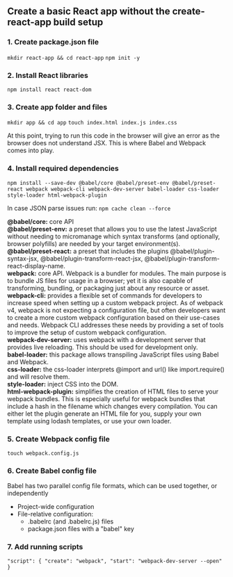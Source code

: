 ## Create a basic React app without the create-react-app build setup

### 1. Create package.json file
`mkdir react-app && cd react-app`
`npm init -y`

### 2. Install React libraries
`npm install react react-dom`

### 3. Create app folder and files
`mkdir app && cd app`
`touch index.html index.js index.css`

At this point, trying to run this code in the browser will give an error as the browser does not understand JSX. This is where Babel and Webpack comes into play.

### 4. Install required dependencies
`npm install --save-dev @babel/core @babel/preset-env @babel/preset-react webpack webpack-cli webpack-dev-server babel-loader css-loader style-loader html-webpack-plugin`

In case JSON parse issues run: `npm cache clean --force`

**@babel/core:** core API  
**@babel/preset-env:** a preset that allows you to use the latest JavaScript without needing to micromanage which syntax transforms (and optionally, browser polyfills) are needed by your target environment(s).  
**@babel/preset-react:** a preset that includes the plugins @babel/plugin-syntax-jsx, @babel/plugin-transform-react-jsx, @babel/plugin-transform-react-display-name.  
**webpack:** core API. Webpack is a bundler for modules. The main purpose is to bundle JS files for usage in a browser; yet it is also capable of transforming, bundling, or packaging just about any resource or asset.  
**webpack-cli:** provides a flexible set of commands for developers to increase speed when setting up a custom webpack project. As of webpack v4, webpack is not expecting a configuration file, but often developers want to create a more custom webpack configuration based on their use-cases and needs. Webpack CLI addresses these needs by providing a set of tools to improve the setup of custom webpack configuration.  
**webpack-dev-server:** uses webpack with a development server that provides live reloading. This should be used for development only.  
**babel-loader:** this package allows transpiling JavaScript files using Babel and Webpack.  
**css-loader:** the css-loader interprets @import and url() like import.require() and will resolve them.  
**style-loader:** inject CSS into the DOM.  
**html-webpack-plugin:** simplifies the creation of HTML files to serve your webpack bundles. This is especially useful for webpack bundles that include a hash in the filename which changes every compilation. You can either let the plugin generate an HTML file for you, supply your own template using lodash templates, or use your own loader.  

### 5. Create Webpack config file
`touch webpack.config.js`

### 6. Create Babel config file
Babel has two parallel config file formats, which can be used together, or independently
* Project-wide configuration
* File-relative configuration:
    * .babelrc (and .babelrc.js) files
    * package.json files with a "babel" key

### 7. Add running scripts
`"script": {
  "create": "webpack",
  "start": "webpack-dev-server --open"
}`
